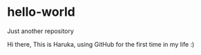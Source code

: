 # hello-world
Just another repository

Hi there, 
This is Haruka, using GitHub for the first time in my life :)
